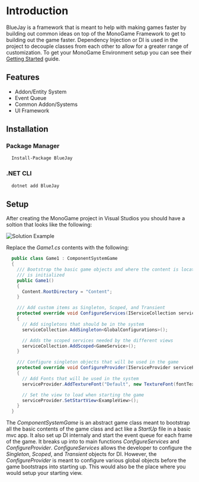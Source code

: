 # Introduction
BlueJay is a framework that is meant to help with making games faster by building out common ideas on top of the MonoGame
Framework to get to building out the game faster.  Dependency Injection or DI is used in the project to decouple classes
from each other to allow for a greater range of customization. To get your MonoGame Environment setup you can see their
[Getting Started](https://docs.monogame.net/articles/getting_started/0_getting_started.html) guide.

## Features
- Addon/Entity System
- Event Queue
- Common Addon/Systems
- UI Framework

## Installation
### Package Manager
```bash
  Install-Package BlueJay
```

### .NET CLI
```bash
  dotnet add BlueJay
```

## Setup
After creating the MonoGame project in Visual Studios you should have a soltion that looks like the following:

![Solution Example](/Solution_Example.png)

Replace the *Game1.cs* contents with the following:
```csharp
  public class Game1 : ComponentSystemGame
  {
    /// Bootstrap the basic game objects and where the content is located before ContentManger
    /// is initialized
    public Game1()
    {
      Content.RootDirectory = "Content";
    }

    /// Add custom items as Singleton, Scoped, and Transient
    protected override void ConfigureServices(IServiceCollection serviceCollection)
    {
      // Add singletons that should be in the system
      serviceCollection.AddSingleton<GlobalConfigurations>();

      // Adds the scoped services needed by the different views
      serviceCollection.AddScoped<GameService>();
    }

    /// Configure singleton objects that will be used in the game
    protected override void ConfigureProvider(IServiceProvider serviceProvider)
    {
      // Add Fonts that will be used in the system
      serviceProvider.AddTextureFont("Default", new TextureFont(fontTexture, 3, 24));

      // Set the view to load when starting the game
      serviceProvider.SetStartView<ExampleView>();
    }
  }
```

The *ComponentSystemGame* is an abstract game class meant to bootstrap all the basic contents of the game class
and act like a *StartUp* file in a basic mvc app.  It also set up DI internaly and start the event queue for each
frame of the game.  It breaks up into to main functions *ConfigureServices* and *ConfigureProvider*.  *ConfigureServices*
allows the developer to configure the *Singleton*, *Scoped*, and *Transient* objects for DI. However, the *ConfigureProvider* is meant
to configure various global objects before the game bootstraps into starting up.  This would also be the place where you
would setup your starting view.